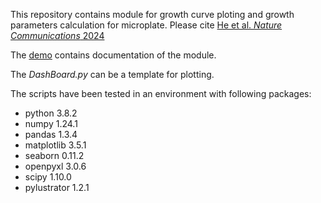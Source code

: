This repository contains module for growth curve ploting and growth parameters calculation for microplate. Please cite [He et al. _Nature Communications_ 2024](https://doi.org/10.1038/s41467-024-53156-x)

The [demo](./demo.ipynb) contains documentation of the module. 

The *DashBoard.py* can be a template for plotting. 

The scripts have been tested in an environment with following packages:  
- python 3.8.2
- numpy 1.24.1
- pandas 1.3.4
- matplotlib 3.5.1
- seaborn 0.11.2
- openpyxl 3.0.6
- scipy 1.10.0
- pylustrator 1.2.1